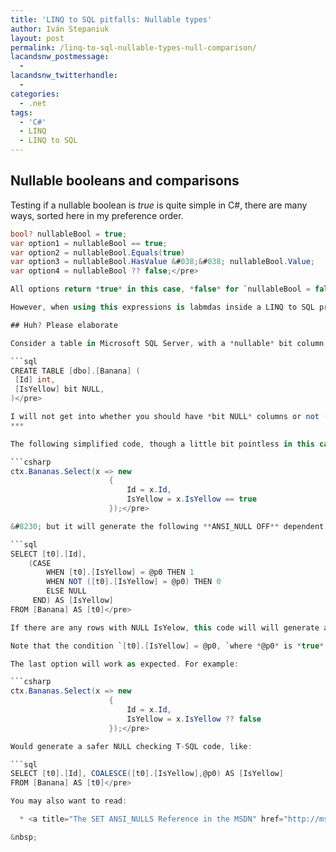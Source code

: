 ```yaml
---
title: 'LINQ to SQL pitfalls: Nullable types'
author: Iván Stepaniuk
layout: post
permalink: /linq-to-sql-nullable-types-null-comparison/
lacandsnw_postmessage:
  - 
lacandsnw_twitterhandle:
  - 
categories:
  - .net
tags:
  - 'C#'
  - LINQ
  - LINQ to SQL
---
```

## Nullable booleans and comparisons

Testing if a nullable boolean is *true* is quite simple in C#, there are many ways, sorted here in my preference order.

```csharp
bool? nullableBool = true;
var option1 = nullableBool == true;
var option2 = nullableBool.Equals(true)
var option3 = nullableBool.HasValue &#038;&#038; nullableBool.Value;
var option4 = nullableBool ?? false;</pre>

All options return *true* in this case, *false* for `nullableBool = false;` and also *false* for `nullableBool = null;`

However, when using this expressions is labmdas inside a LINQ to SQL projection **they will behave differently!** LINQ to SQL it is not smart enough to translate to T-SQL in a way that the current **ANSI_NULLS** setting does not affect the query result. To avoid `NULL = 1` comparisons, **don&#8217;t use option1 or option2 there!**

## Huh? Please elaborate

Consider a table in Microsoft SQL Server, with a *nullable* bit column, like this

```sql
CREATE TABLE [dbo].[Banana] (
 [Id] int,
 [IsYellow] bit NULL,
)</pre>

I will not get into whether you should have *bit NULL* columns or not (you probably shouldn&#8217;t) but if you do, and you are using LINQ to SQL to query your RDBMS, your generated ***Banana*** entity will have an*** IsYellow*** property, of  ***bool? ***C#type***. ***Makes sense!***  
***

The following simplified code, though a little bit pointless in this case, is a perfectly valid situation if you wanted to avoid a *nullable* in your DTO, or you are projecting a boolean for any other reason.

```csharp
ctx.Bananas.Select(x => new 
                      { 
                          Id = x.Id,
                          IsYellow = x.IsYellow == true
                      });</pre>

&#8230; but it will generate the following **ANSI_NULL OFF** dependent T-SQL code:

```sql
SELECT [t0].[Id], 
    (CASE 
        WHEN [t0].[IsYellow] = @p0 THEN 1
        WHEN NOT ([t0].[IsYellow] = @p0) THEN 0
        ELSE NULL
     END) AS [IsYellow]
FROM [Banana] AS [t0]</pre>

If there are any rows with NULL IsYelow, this code will will generate an &#8220;`InvalidOperationException: The null value cannot be assigned to a member with type System.Boolean which is a non-nullable value type.`&#8221; This happens because the  CASE will fall through the ELSE clause for any NULL value, thus returning a NULL in the result set, unasignable to our regular non-nullable boolean.

Note that the condition `[t0].[IsYellow] = @p0, `where *@p0* is *true* and *[IsYellow]* is *NULL*, is neither true nor false according to the SQL 92 standard, this is the behavior when ** ANSI_NULLS** are are set to **ON**, wich is the default and will be actually forced ON in next versions of the MS SQL Server.

The last option will work as expected. For example:

```csharp
ctx.Bananas.Select(x => new 
                      { 
                          Id = x.Id,
                          IsYellow = x.IsYellow ?? false
                      });</pre>

Would generate a safer NULL checking T-SQL code, like:

```sql
SELECT [t0].[Id], COALESCE([t0].[IsYellow],@p0) AS [IsYellow]
FROM [Banana] AS [t0]</pre>

You may also want to read:

  * <a title="The SET ANSI_NULLS Reference in the MSDN" href="http://msdn.microsoft.com/en-us/library/ms188048.aspx" target="_blank">The SET ANSI_NULLS Reference in the MSDN</a>

&nbsp;